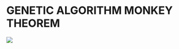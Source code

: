 # GENETIC ALGORITHM MONKEY THEOREM
<img src="demo.gif" data-canonical-src="resources/default_pattern_explained.jpg"/>

